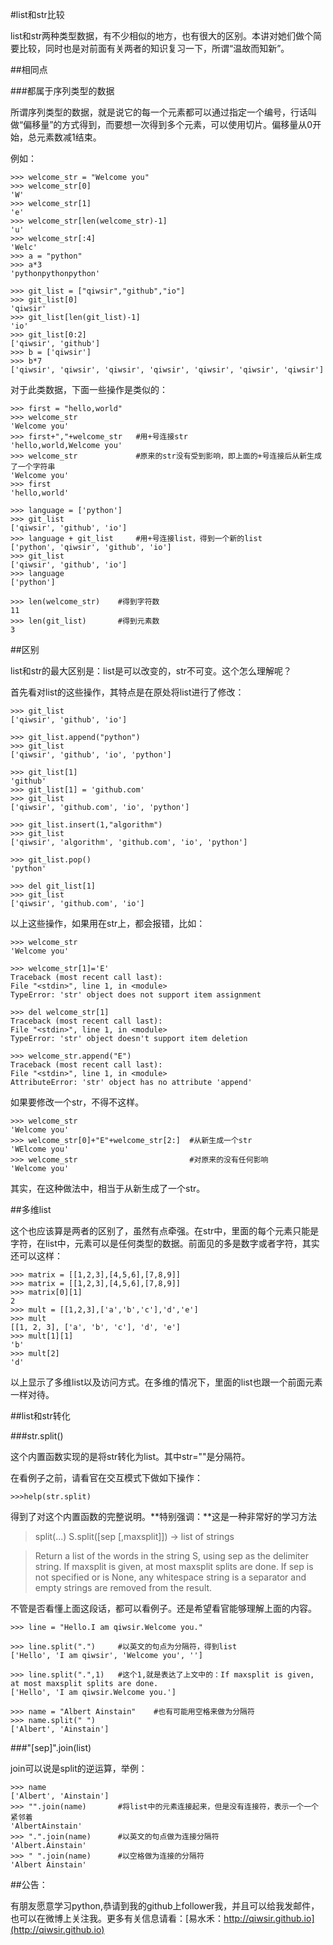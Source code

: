 #list和str比较

list和str两种类型数据，有不少相似的地方，也有很大的区别。本讲对她们做个简要比较，同时也是对前面有关两者的知识复习一下，所谓“温故而知新”。

##相同点

###都属于序列类型的数据

所谓序列类型的数据，就是说它的每一个元素都可以通过指定一个编号，行话叫做“偏移量”的方式得到，而要想一次得到多个元素，可以使用切片。偏移量从0开始，总元素数减1结束。

例如：

    >>> welcome_str = "Welcome you"
    >>> welcome_str[0]
    'W'
    >>> welcome_str[1]
    'e'
    >>> welcome_str[len(welcome_str)-1]
    'u'
    >>> welcome_str[:4]
    'Welc'
    >>> a = "python"
    >>> a*3
    'pythonpythonpython'

    >>> git_list = ["qiwsir","github","io"]
    >>> git_list[0]
    'qiwsir'
    >>> git_list[len(git_list)-1]
    'io'
    >>> git_list[0:2]
    ['qiwsir', 'github']
    >>> b = ['qiwsir']
    >>> b*7
    ['qiwsir', 'qiwsir', 'qiwsir', 'qiwsir', 'qiwsir', 'qiwsir', 'qiwsir']

对于此类数据，下面一些操作是类似的：

    >>> first = "hello,world"
    >>> welcome_str
    'Welcome you'
    >>> first+","+welcome_str   #用+号连接str
    'hello,world,Welcome you'
    >>> welcome_str             #原来的str没有受到影响，即上面的+号连接后从新生成了一个字符串
    'Welcome you'
    >>> first
    'hello,world'

    >>> language = ['python']
    >>> git_list
    ['qiwsir', 'github', 'io']
    >>> language + git_list     #用+号连接list，得到一个新的list
    ['python', 'qiwsir', 'github', 'io']
    >>> git_list
    ['qiwsir', 'github', 'io']
    >>> language
    ['python']

    >>> len(welcome_str)    #得到字符数
    11
    >>> len(git_list)       #得到元素数
    3

##区别

list和str的最大区别是：list是可以改变的，str不可变。这个怎么理解呢？

首先看对list的这些操作，其特点是在原处将list进行了修改：

    >>> git_list
    ['qiwsir', 'github', 'io']
    
    >>> git_list.append("python")
    >>> git_list
    ['qiwsir', 'github', 'io', 'python']
    
    >>> git_list[1]               
    'github'
    >>> git_list[1] = 'github.com'
    >>> git_list
    ['qiwsir', 'github.com', 'io', 'python']
    
    >>> git_list.insert(1,"algorithm")
    >>> git_list
    ['qiwsir', 'algorithm', 'github.com', 'io', 'python']
    
    >>> git_list.pop()
    'python'
    
    >>> del git_list[1]
    >>> git_list
    ['qiwsir', 'github.com', 'io']

以上这些操作，如果用在str上，都会报错，比如：

    >>> welcome_str
    'Welcome you'
    
    >>> welcome_str[1]='E'
    Traceback (most recent call last):
    File "<stdin>", line 1, in <module>
    TypeError: 'str' object does not support item assignment
    
    >>> del welcome_str[1]
    Traceback (most recent call last):
    File "<stdin>", line 1, in <module>
    TypeError: 'str' object doesn't support item deletion
    
    >>> welcome_str.append("E")
    Traceback (most recent call last):
    File "<stdin>", line 1, in <module>
    AttributeError: 'str' object has no attribute 'append'

如果要修改一个str，不得不这样。

    >>> welcome_str
    'Welcome you'
    >>> welcome_str[0]+"E"+welcome_str[2:]  #从新生成一个str
    'WElcome you'
    >>> welcome_str                         #对原来的没有任何影响
    'Welcome you'

其实，在这种做法中，相当于从新生成了一个str。

##多维list

这个也应该算是两者的区别了，虽然有点牵强。在str中，里面的每个元素只能是字符，在list中，元素可以是任何类型的数据。前面见的多是数字或者字符，其实还可以这样：

    >>> matrix = [[1,2,3],[4,5,6],[7,8,9]]
    >>> matrix = [[1,2,3],[4,5,6],[7,8,9]]
    >>> matrix[0][1]
    2
    >>> mult = [[1,2,3],['a','b','c'],'d','e']
    >>> mult
    [[1, 2, 3], ['a', 'b', 'c'], 'd', 'e']
    >>> mult[1][1]
    'b'
    >>> mult[2]
    'd'

以上显示了多维list以及访问方式。在多维的情况下，里面的list也跟一个前面元素一样对待。

##list和str转化

###str.split()

这个内置函数实现的是将str转化为list。其中str=""是分隔符。

在看例子之前，请看官在交互模式下做如下操作：

    >>>help(str.split)

得到了对这个内置函数的完整说明。**特别强调：**这是一种非常好的学习方法

>split(...)
>S.split([sep [,maxsplit]]) -> list of strings
        
>Return a list of the words in the string S, using sep as the delimiter string.  If maxsplit is given, at most maxsplit splits are done. If sep is not specified or is None, any whitespace string is a separator and empty strings are removed from the result.

不管是否看懂上面这段话，都可以看例子。还是希望看官能够理解上面的内容。

    >>> line = "Hello.I am qiwsir.Welcome you." 

    >>> line.split(".")     #以英文的句点为分隔符，得到list
    ['Hello', 'I am qiwsir', 'Welcome you', '']
    
    >>> line.split(".",1)   #这个1,就是表达了上文中的：If maxsplit is given, at most maxsplit splits are done.
    ['Hello', 'I am qiwsir.Welcome you.']       
    
    >>> name = "Albert Ainstain"    #也有可能用空格来做为分隔符
    >>> name.split(" ")
    ['Albert', 'Ainstain']

###"[sep]".join(list)

join可以说是split的逆运算，举例：

    >>> name
    ['Albert', 'Ainstain']
    >>> "".join(name)       #将list中的元素连接起来，但是没有连接符，表示一个一个紧邻着
    'AlbertAinstain'
    >>> ".".join(name)      #以英文的句点做为连接分隔符
    'Albert.Ainstain'
    >>> " ".join(name)      #以空格做为连接的分隔符
    'Albert Ainstain'

##公告：

有朋友愿意学习python,恭请到我的github上follower我，并且可以给我发邮件，也可以在微博上关注我。更多有关信息请看：[易水禾：http://qiwsir.github.io](http://qiwsir.github.io)
